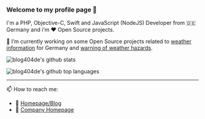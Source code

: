 ### Welcome to my profile page 👋

I'm a PHP, Objective-C, Swift and JavaScript (NodeJS) Developer from 🇩🇪 Germany and i'm ❤️ Open Source projects. 

🔭 I’m currently working on some Open Source projects related to [weather information](https://github.com/Blog404DE/NeuthardWetter-Scripts) for Germany and [warning of weather hazards](https://github.com/Blog404DE/WetterwarnungDownloader).

![blog404de's github stats](https://github-readme-stats.vercel.app/api?username=blog404de&show_icons=true&title_color=226a97&icon_color=226a97)

![blog404de's github top languages](https://github-readme-stats.vercel.app/api/top-langs/?username=blog404de&hide=html&title_color=226a97&icon_color=226a97)

---

📫 How to reach me: 
- 👯 [Homepage/Blog](https://www.blog404.de/kontaktformular/)
- 💼 [Company Homepage](https://www.tf-network.de/)

<!--
**Blog404DE/Blog404DE** is a ✨ _special_ ✨ repository because its `README.md` (this file) appears on your GitHub profile.

Here are some ideas to get you started:

- 🔭 I’m currently working on ...
- 🌱 I’m currently learning ...
- 👯 I’m looking to collaborate on ...
- 🤔 I’m looking for help with ...
- 💬 Ask me about ...
- 📫 How to reach me: ...
- 😄 Pronouns: ...
- ⚡ Fun fact: ...
-->
